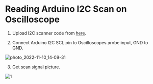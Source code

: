 # Reading Arduino I2C Scan on Oscilloscope

1. Upload I2C scanner code from [here](https://www.allaboutcircuits.com/technical-articles/reading-the-i2c-bus-on-an-oscilloscope/).

2. Connect Arduino I2C SCL pin to Oscilloscopes probe input, GND to GND.

![photo_2022-11-10_14-09-31](https://user-images.githubusercontent.com/110683229/201090016-307eae08-f2fd-4263-be19-734368dc2c9a.jpg)

3. Get scan signal picture.

![1](https://user-images.githubusercontent.com/110683229/201090301-ebee362b-976c-46b4-b3d3-8cd236f3745c.png)
